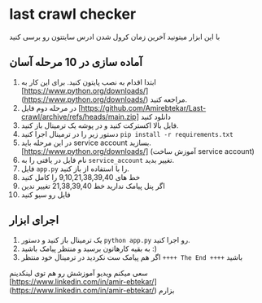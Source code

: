 # last crawl checker

با این ابزار میتونید آخرین زمان کرول شدن ادرس سایتتون رو برسی کنید

## آماده سازی در 10 مرحله آسان

1. ابتدا اقدام به نصب پایتون کنید. برای این کار به [https://www.python.org/downloads/] (https://www.python.org/downloads/) مراجعه کنید.
2. در مرحله دوم فایل [https://github.com/Amirebtekar/Last-crawl/archive/refs/heads/main.zip] دانلود کنید
3. فایل بالا اکسترکت کنید و در پوشه یک ترمینال باز کنید.
4. دستور زیر را در ترمینال اجرا کنید `pip install -r requirements.txt`
5. در این مرحله باید service account بسازید. [https://www.python.org/downloads/] (آموزش ساخت service account)
6. نام فایل در یافتی را به `service_account` تغییر بدید.
7. فایل `app.py` را با استفاده از باز کنید.
8. خط های 9,10,21,38,39,40 را کامل کنید
9. اگر پنل پیامک ندارید خط 21,38,39,40 تغییر ندین
10. فایل رو سیو کنید

## اجرای ابزار
1. یک ترمینال باز کنید و دستور `python app.py` رو اجرا کنید.
2. به بقیه کارهاتون برسید و منتظر پیامک باشید :)
3. اگر هم پیامک ست نکردید در ترمینال خود منتظر `++++ The End ++++` باشید

سعی میکنم ویدیو آموزشش رو هم توی لینکدینم [https://www.linkedin.com/in/amir-ebtekar/] (https://www.linkedin.com/in/amir-ebtekar/) بزارم
